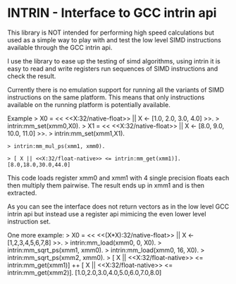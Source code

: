 INTRIN - Interface to GCC intrin api
======

This library is NOT intended for performing high speed calculations
but used as a simple way to play with and test the low level SIMD instructions
available through the GCC intrin api.

I use the library to ease up the testing of simd algorithms, using intrin
it is easy to read and write registers run sequences of SIMD instructions
and check the result.

Currently there is no emulation support for running all the 
variants of SIMD instructions on the same platform. This means
that only instructions available on the running platform is 
potentially available.

Example
    > X0 = << <<X:32/native-float>> || X <- [1.0, 2.0, 3.0, 4.0] >>.
    > intrin:mm_set(xmm0,X0).
    > X1 = << <<X:32/native-float>> || X <- [8.0, 9.0, 10.0, 11.0] >>.
    > intrin:mm_set(xmm1,X1).

    > intrin:mm_mul_ps(xmm1, xmm0).
    
    > [ X || <<X:32/float-native>> <= intrin:mm_get(xmm1)].
    [8.0,18.0,30.0,44.0]

This code loads register xmm0 and xmm1 with 4 single precision floats each
then multiply them pairwise. The result ends up in xmm1 and is then extracted.

As you can see the interface does not return vectors as in the low level
GCC intrin api but instead use a register api mimicing the even lower level
instruction set.

One more example:
    > X0 = << <<(X*X):32/native-float>> || X <- [1,2,3,4,5,6,7,8] >>.
    > intrin:mm_load(xmm0, 0, X0).
    > intrin:mm_sqrt_ps(xmm1, xmm0).
    > intrin:mm_load(xmm0, 16, X0).
    > intrin:mm_sqrt_ps(xmm2, xmm0).
    > [ X || <<X:32/float-native>> <= intrin:mm_get(xmm1)] ++
      [ X || <<X:32/float-native>> <= intrin:mm_get(xmm2)].
    [1.0,2.0,3.0,4.0,5.0,6.0,7.0,8.0]
    
    
